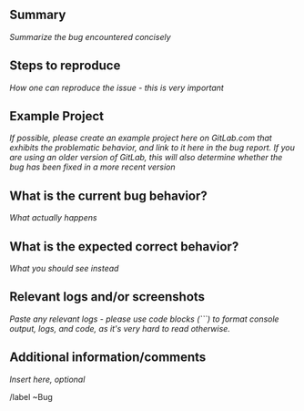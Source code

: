 ## Summary

*Summarize the bug encountered concisely*

## Steps to reproduce

*How one can reproduce the issue - this is very important*

## Example Project

*If possible, please create an example project here on GitLab.com that exhibits the problematic
behavior, and link to it here in the bug report.
If you are using an older version of GitLab, this will also determine whether the bug has been fixed
in a more recent version*

## What is the current bug behavior?

*What actually happens*

## What is the expected correct behavior?

*What you should see instead*

## Relevant logs and/or screenshots

*Paste any relevant logs - please use code blocks (```) to format console output, logs, and code, as
it's very hard to read otherwise.*

## Additional information/comments

*Insert here, optional*

/label ~Bug
